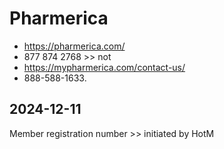 # Pharmerica

* https://pharmerica.com/
* 877 874 2768 >> not
* https://mypharmerica.com/contact-us/
* 888-588-1633.

## 2024-12-11

Member registration number >> initiated by HotM

